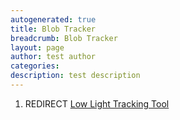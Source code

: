 ```yaml
---
autogenerated: true
title: Blob Tracker
breadcrumb: Blob Tracker
layout: page
author: test author
categories: 
description: test description
---
```


1.  REDIRECT [Low Light Tracking Tool](Low_Light_Tracking_Tool "wikilink")
